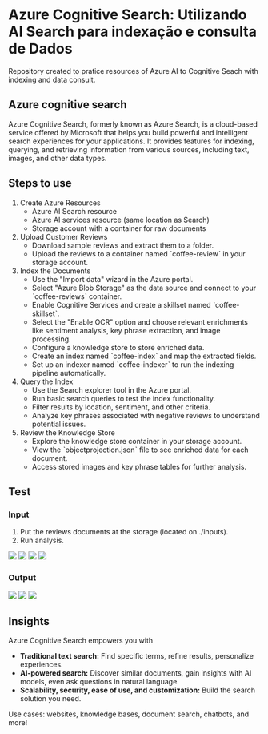 # Azure Cognitive Search: Utilizando AI Search para indexação e consulta de Dados

Repository created to pratice resources of Azure AI to Cognitive Seach with indexing and data consult.

## Azure cognitive search

Azure Cognitive Search, formerly known as Azure Search, is a cloud-based service offered by Microsoft that helps you build powerful and intelligent search experiences for your applications. It provides features for indexing, querying, and retrieving information from various sources, including text, images, and other data types.

## Steps to use

1. Create Azure Resources
    - Azure AI Search resource
    - Azure AI services resource (same location as Search)
    - Storage account with a container for raw documents
2. Upload Customer Reviews
    - Download sample reviews and extract them to a folder.
    - Upload the reviews to a container named ˋcoffee-reviewˋ in your storage account.
3. Index the Documents
    - Use the "Import data" wizard in the Azure portal.
    - Select "Azure Blob Storage" as the data source and connect to your ˋcoffee-reviewsˋ container.
    - Enable Cognitive Services and create a skillset named ˋcoffee-skillsetˋ.
    - Select the "Enable OCR" option and choose relevant enrichments like sentiment analysis, key phrase extraction, and image processing.
    - Configure a knowledge store to store enriched data.
    - Create an index named ˋcoffee-indexˋ and map the extracted fields.
    - Set up an indexer named ˋcoffee-indexerˋ to run the indexing pipeline automatically.
4. Query the Index
    - Use the Search explorer tool in the Azure portal.
    - Run basic search queries to test the index functionality.
    - Filter results by location, sentiment, and other criteria.
    - Analyze key phrases associated with negative reviews to understand potential issues.
5. Review the Knowledge Store
    - Explore the knowledge store container in your storage account.
    - View the ˋobjectprojection.jsonˋ file to see enriched data for each document.
    - Access stored images and key phrase tables for further analysis.

## Test

### Input

1. Put the reviews documents at the storage (located on ./inputs).
2. Run analysis.

![](./outputs/SmartSelect_20240217_144524_Chrome.jpg)
![](./outputs/SmartSelect_20240217_144742_Chrome.jpg)
![](./outputs/SmartSelect_20240217_145219_Chrome.jpg)
![](./outputs/SmartSelect_20240217_150707_Chrome.jpg)

### Output


![](./outputs/SmartSelect_20240217_150944_Chrome.jpg)
![](./outputs/SmartSelect_20240217_151122_Chrome.jpg)
![](./outputs/SmartSelect_20240217_151211_Chrome.jpg)


## Insights

Azure Cognitive Search empowers you with

- **Traditional text search:** Find specific terms, refine results, personalize experiences.
- **AI-powered search:** Discover similar documents, gain insights with AI models, even ask questions in natural language.
- **Scalability, security, ease of use, and customization:** Build the search solution you need.

Use cases: websites, knowledge bases, document search, chatbots, and more!


